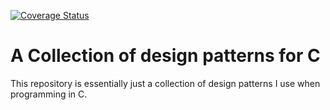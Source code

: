 [![Coverage Status](https://coveralls.io/repos/github/mailund/cpatterns/badge.svg?branch=master)](https://coveralls.io/github/mailund/cpatterns?branch=master)


# A Collection of design patterns for C

This repository is essentially just a collection of design patterns I use when programming in C.


